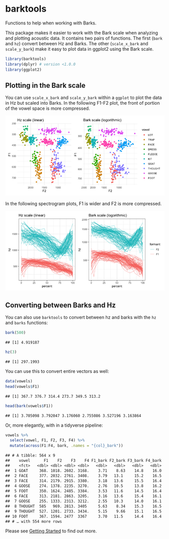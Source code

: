 
# barktools

Functions to help when working with Barks.

This package makes it easier to work with the Bark scale when analyzing
and plotting acoustic data. It contains two pairs of functions. The
first (`bark` and `hz`) convert between Hz and Barks. The other
(`scale_x_bark` and `scale_y_bark`) make it easy to plot data in ggplot2
using the Bark scale.

``` r
library(barktools)
library(dplyr) # version <1.0.0
library(ggplot2)
```

## Plotting in the Bark scale

You can use `scale_x_bark` and `scale_y_bark` within a `ggplot` to plot
the data in Hz but scaled into Barks. In the following F1-F2 plot, the
front of portion of the vowel space is more compressed.

![](man/figures/README-f1_f2_example-1.png)<!-- -->

In the following spectrogram plots, F1 is wider and F2 is more
compressed.

![](man/figures/README-spectrogram_example-1.png)<!-- -->

## Converting between Barks and Hz

You can also use `barktools` to convert between hz and barks with the
`hz` and `barks` functions:

``` r
bark(500)
```

    ## [1] 4.919187

``` r
hz(3)
```

    ## [1] 297.1993

You can use this to convert entire vectors as well:

``` r
data(vowels)
head(vowels$F1)
```

    ## [1] 367.7 376.7 314.4 273.7 349.5 313.2

``` r
head(bark(vowels$F1))
```

    ## [1] 3.705098 3.792047 3.176060 2.755086 3.527196 3.163864

Or, more elegantly, with in a tidyverse pipeline:

``` r
vowels %>%
  select(vowel, F1, F2, F3, F4) %>%
  mutate(across(F1:F4, bark, .names = "{col}_bark"))
```

    ## # A tibble: 564 x 9
    ##    vowel      F1    F2    F3    F4 F1_bark F2_bark F3_bark F4_bark
    ##    <fct>   <dbl> <dbl> <dbl> <dbl>   <dbl>   <dbl>   <dbl>   <dbl>
    ##  1 GOAT     368. 1018. 2602. 3168.    3.71    8.63    14.8    16.0
    ##  2 FACE     377. 2032. 2761. 3408.    3.79   13.1     15.2    16.5
    ##  3 FACE     314. 2179. 2915. 3380.    3.18   13.6     15.5    16.4
    ##  4 GOOSE    274. 1378. 2235. 3270.    2.76   10.5     13.8    16.2
    ##  5 FOOT     350. 1624. 2485. 3384.    3.53   11.6     14.5    16.4
    ##  6 FACE     313. 2181. 2863. 3205.    3.16   13.6     15.4    16.1
    ##  7 GOOSE    255. 1333. 2313. 3212.    2.55   10.3     14.0    16.1
    ##  8 THOUGHT  585   969. 2813. 3405     5.63    8.34    15.3    16.5
    ##  9 THOUGHT  527. 1201. 2733. 3434.    5.15    9.66    15.1    16.5
    ## 10 FOOT     367. 1594. 2477  3367     3.70   11.5     14.4    16.4
    ## # … with 554 more rows

Please see [Getting Started](docs/barktools.html) to find out more.
